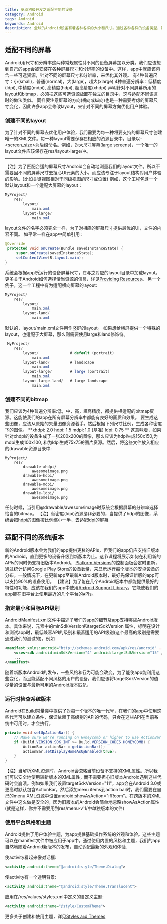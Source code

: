 ```yaml
---
title: 安卓初级开发之适配不同的设备
category: Android
tags: Android
keywords: Android
description: 全球的Android设备有着各种各样的大小和尺寸。通过各种各样的设备类型，能使我们通过自己的app接触到广大的用户群体。为了能在各种Android平台上使用，我们的app需要兼容各种不同的设备类型。某些例如语言，屏幕尺寸，Android的系统版本等重要的变量因素需要重点考虑。本课程会教我们如何使用基础的平台功能，利用替代资源和其他功能，使app仅用一个app程序包(APK)，就能向用Android兼容设备的用户提供最优的用户体验。
---
```


## 适配不同的屏幕
Android用尺寸和分辨率这两种常规属性对不同的设备屏幕加以分类。我们应该想到自己的app会被安装在各种屏幕尺寸和分辨率的设备中。这样，app中就应该包含一些可选资源，针对不同的屏幕尺寸和分辨率，来优化其外观。
有4种普遍尺寸：小(small)，普通(normal)，大(large)，超大(xlarge)
4种普遍分辨率：低精度(ldpi), 中精度(mdpi), 高精度(hdpi), 超高精度(xhdpi)
声明针对不同屏幕所用的layout和bitmap，必须把这些可选资源放置在独立的目录中，这与适配不同语言时的做法类似。
同样要注意屏幕的方向(横向或纵向)也是一种需要考虑的屏幕尺寸变化，因此许多app会修改layout，来针对不同的屏幕方向优化用户体验。
### 创建不同的layout 
为了针对不同的屏幕去优化用户体验，我们需要为每一种将要支持的屏幕尺寸创建唯一的XML文件。每一种layout需要保存在相应的资源目录中，目录以-<screen_size>为后缀命名。例如，对大尺寸屏幕(large screens)，一个唯一的layout文件应该保存在res/layout-large/中。

-------
【注】为了匹配合适的屏幕尺寸Android会自动地测量我们的layout文件。所以不需要因不同的屏幕尺寸去担心UI元素的大小，而应该专注于layout结构对用户体验的影响。(比如关键视图相对于同级视图的尺寸或位置)
例如，这个工程包含一个默认layout和一个适配大屏幕的layout：
```java
MyProject/
    res/
        layout/
            main.xml
        layout-large/
            main.xml
```
layout文件的名字必须完全一样，为了对相应的屏幕尺寸提供最优的UI，文件的内容不同。
如平常一样在app中简单引用：
```java
@Override
 protected void onCreate(Bundle savedInstanceState) {
     super.onCreate(savedInstanceState);
     setContentView(R.layout.main);
}
```
系统会根据app所运行的设备屏幕尺寸，在与之对应的layout目录中加载layout。更多关于Android如何选择恰当资源的信息，详见[Providing Resources](https://developer.android.com/guide/topics/resources/providing-resources.html#BestMatch)。
另一个例子，这一个工程中有为适配横向屏幕的layout:
```java
MyProject/
    res/
        layout/
            main.xml
        layout-land/
            main.xml
```
默认的，layout/main.xml文件用作竖屏的layout。
如果想给横屏提供一个特殊的layout，也适配于大屏幕，那么则需要使用large和land修饰符。

```java
 MyProject/
    res/
        layout/              # default (portrait)
            main.xml
        layout-land/         # landscape
            main.xml
        layout-large/        # large (portrait)
            main.xml
        layout-large-land/   # large landscape
            main.xml
```
### 创建不同的bitmap
我们应该为4种普遍分辨率:低，中，高，超高精度，都提供相适配的bitmap资源。这能使我们的app在所有屏幕分辨率中都能有良好的画质和效果。
要生成这些图像，应该从原始的矢量图像资源着手，然后根据下列尺寸比例，生成各种密度下的图像。
**xhdpi: 2.0
hdpi: 1.5
mdpi: 1.0 (基准)
ldpi: 0.75
**
这意味着，如果针对xhdpi的设备生成了一张200x200的图像，那么应该为hdpi生成150x150,为mdpi生成100x100, 和为ldpi生成75x75的图片资源。然后，将这些文件放入相应的drawable资源目录中:
```
MyProject/
    res/
        drawable-xhdpi/
            awesomeimage.png
        drawable-hdpi/
            awesomeimage.png
        drawable-mdpi/
            awesomeimage.png
        drawable-ldpi/
            awesomeimage.png
```
任何时候，当引用@drawable/awesomeimage时系统会根据屏幕的分辨率选择恰当的bitmap。
【注】低密度(ldpi)资源是非必要的，当提供了hdpi的图像，系统会把hdpi的图像按比例缩小一半，去适配ldpi的屏幕
## 适配不同的系统版本
新的Android版本会为我们的app提供更棒的APIs，但我们的app仍应支持旧版本的Android，直到更多的设备升级到新版本为止。这节课程将展示如何在利用新的APIs的同时仍支持旧版本Android。
[Platform Versions](https://developer.android.com/about/dashboards/index.html)的控制面板会定时更新，通过统计访问Google Play Store的设备数量，来显示运行每个版本的安卓设备的分布。一般情况下，在更新app至最新Android版本时，最好先保证新版的app可以支持90%的设备使用。
【建议】为了能在几个Android版本中都能提供最好的特性和功能，应该在我们的app中使用[Android Support Library](https://developer.android.com/topic/libraries/support-library/index.html)，它能使我们的app能在旧平台上使用最近的几个平台的APIs。
### 指定最小和目标API级别
[AndroidManifest.xml](https://developer.android.com/guide/topics/manifest/manifest-intro.html)文件中描述了我们的app的细节及app支持哪些Android版本。具体来说，<uses-sdk>元素中的minSdkVersion和targetSdkVersion 属性，标明在设计和测试app时，最低兼容API的级别和最高适用的API级别(这个最高的级别是需要通过我们的测试的)。例如
```xml
<manifest xmlns:android="http://schemas.android.com/apk/res/android" ... >
    <uses-sdk android:minSdkVersion="4" android:targetSdkVersion="15" />
    ...
</manifest>
```
随着新版本Android的发布，一些风格和行为可能会改变，为了能使app能利用这些变化，而且能适配不同风格的用户的设备，我们应该将targetSdkVersion的值尽量的设置与最新可用的Android版本匹配。
### 运行时检查系统版本
Android在[Build](https://developer.android.com/reference/android/os/Build.html)常量类中提供了对每一个版本的唯一代号，在我们的app中使用这些代号可以建立条件，保证依赖于高级别的API的代码，只会在这些API在当前系统中可用时，才会执行。
```java
private void setUpActionBar() {
    // Make sure we're running on Honeycomb or higher to use ActionBar APIs
    if (Build.VERSION.SDK_INT >= Build.VERSION_CODES.HONEYCOMB) {
        ActionBar actionBar = getActionBar();
        actionBar.setDisplayHomeAsUpEnabled(true);
    }
}
```
【注】当解析XML资源时，Android会忽略当前设备不支持的XML属性。所以我们可以安全地使用较新版本的XML属性，而不需要担心旧版本Android遇到这些代码时会崩溃。例如如果我们设置targetSdkVersion="11"，app会在Android 3.0或更高时默认包含ActionBar。然后添加menu items到action bar时，我们需要在自己的menu XML资源中设置android:showAsAction="ifRoom"。在跨版本的XML文件中这么做是安全的，因为旧版本的Android会简单地忽略showAsAction属性(就是这样，你并不需要用到res/menu-v11/中单独版本的文件)
### 使用平台风格和主题
Android提供了用户体验主题，为app提供基础操作系统的外观和体验。这些主题可以在manifest文件中被应用于app中。通过使用内置的风格和主题，我们的app自然地随着Android新版本的发布，自动适配最新的外观和体验.

使activity看起来像对话框:
```xml
<activity android:theme="@android:style/Theme.Dialog">
```
使activity有一个透明背景:
```xml
<activity android:theme="@android:style/Theme.Translucent">
```
应用在/res/values/styles.xml中定义的自定义主题:
```xml
<activity android:theme="@style/CustomTheme">
```
更多关于创建和使用主题，详见[Styles and Themes](https://developer.android.com/guide/topics/ui/themes.html)






